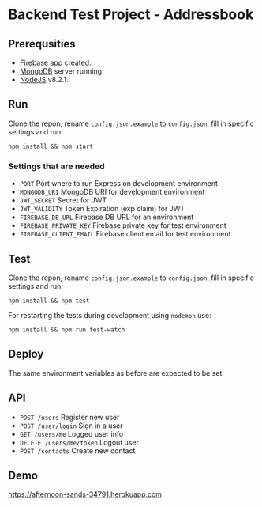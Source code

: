 [firebase-url]: https://firebase.com
[rfc-http-url]: https://www.ietf.org/rfc/rfc2616.txt
[jwt-url]: http://jwt.io
[mongoDB-url]: https://www.mongodb.com
[nodejs-url]: https://nodejs.org/en/

# Backend Test Project - Addressbook

## Prerequsities

  * [Firebase][firebase-url] app created.
  * [MongoDB][mongoDB-url] server running.
  * [NodeJS][nodejs-url] v8.2.1.

## Run

Clone the repon, rename ```config.json.example``` to ```config.json```, fill in specific settings and run:

```npm install && npm start```

### Settings that are needed

  * ```PORT``` Port where to run Express on development environment
  * ```MONGODB_URI``` MongoDB URI for development environment
  * ```JWT_SECRET``` Secret for JWT
  * ```JWT_VALIDITY``` Token Expiration (exp claim) for JWT
  * ```FIREBASE_DB_URL``` Firebase DB URL for an environment
  * ```FIREBASE_PRIVATE_KEY``` Firebase private key for test environment
  * ```FIREBASE_CLIENT_EMAIL``` Firebase client email for test environment

## Test

Clone the repon, rename ```config.json.example``` to ```config.json```, fill in specific settings and run:

```npm install && npm test```

For restarting the tests during development using ```nodemon``` use:

```npm install && npm run test-watch```

## Deploy

The same environment variables as before are expected to be set. 

## API 

  * ```POST /users``` Register new user
  * ```POST /user/login``` Sign in a user
  * ```GET /users/me``` Logged user info
  * ```DELETE /users/me/token``` Logout user
  * ```POST /contacts``` Create new contact

## Demo

https://afternoon-sands-34791.herokuapp.com
